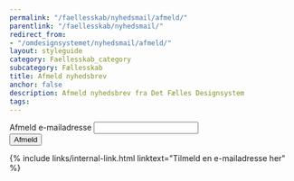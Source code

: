 ```yaml
---
permalink: "/faellesskab/nyhedsmail/afmeld/"
parentlink: "/faellesskab/nyhedsmail/"
redirect_from:
- "/omdesignsystemet/nyhedsmail/afmeld/"
layout: styleguide
category: Faellesskab_category
subcategory: Fællesskab
title: Afmeld nyhedsbrev
anchor: false
description: Afmeld nyhedsbrev fra Det Fælles Designsystem
tags:
---
```

   
<div class="alert mt-5" id="newsletter-alert" role="alert" hidden>
    <div class="alert-body">
        <h2 class="alert-heading"></h2>
        <div class="alert-text"></div>
    </div>
</div>
<nav aria-labelledby="newsletter-alert-heading" hidden>
    <div class="alert mt-5" id="newsletter-alert-nav" role="alert" data-module="error-summary">
        <div class="alert-body">
            <h2 class="alert-heading" id="newsletter-alert-heading"></h2>
            <div class="alert-text"></div>
        </div>
    </div>
</nav>
<div class="newsletter-container mt-5">
    <form action="https://det-faelles-designsystem.uxmail.io/handlers/post/" method="post" id="newsform" novalidate>
        <input type="hidden" value="" id="newsletter_action">
        <input type="hidden" value="" id="newsletter_lists">
        <input type="hidden" value="" id="newsletter_language">
        <input type="hidden" name="failure_url" value="" id="failure_url">
        <input type="hidden" name="success_url" value="" id="success_url">
        <div class="form-group" id="newsletter-emailaddress">
            <label class="form-label" for="i_newsform_email">Afmeld e-mailadresse</label>
            <span class="form-error-message d-none" id="i_newsform_email-error"></span>
            <input type="email" class="form-input" id="i_newsform_email" autocomplete="email" required>
        </div>
        <input type="submit" class="button button-primary mt-5" value="Afmeld" id="newsletter-submit">
    </form>
    <p class="mt-9 pt-0 mb-9">
        {% include links/internal-link.html linktext="Tilmeld en e-mailadresse her" %}
    </p>
</div>
